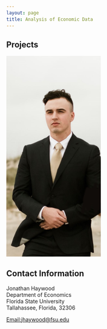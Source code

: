 ```yaml
---
layout: page
title: Analysis of Economic Data
---
```


##  Projects
<a> 
<img src="jehaywood.png" alt="pmb" width="250"/>
</a>

## Contact Information 

Jonathan Haywood<br/>
Department of Economics<br/>
Florida State University <br/>
Tallahassee, Florida, 32306 <br/>

[Email:jhaywood@fsu.edu](mailto:jhaywood@fsu.edu)
